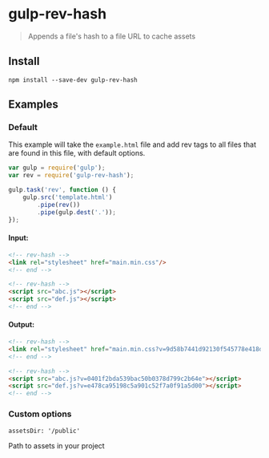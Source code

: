gulp-rev-hash
=============

> Appends a file's hash to a file URL to cache assets

## Install

```
npm install --save-dev gulp-rev-hash
```


## Examples

### Default

This example will take the `example.html` file and add rev tags to all files that are found in this file, with default options.

```js
var gulp = require('gulp');
var rev = require('gulp-rev-hash');

gulp.task('rev', function () {
	gulp.src('template.html')
		.pipe(rev())
		.pipe(gulp.dest('.'));
});
```

#### Input:

```html
<!-- rev-hash -->
<link rel="stylesheet" href="main.min.css"/>
<!-- end -->

<!-- rev-hash -->
<script src="abc.js"></script>
<script src="def.js"></script>
<!-- end -->
```

#### Output:

```html
<!-- rev-hash -->
<link rel="stylesheet" href="main.min.css?v=9d58b7441d92130f545778e418d1317d">
<!-- end -->

<!-- rev-hash -->
<script src="abc.js?v=0401f2bda539bac50b0378d799c2b64e"></script>
<script src="def.js?v=e478ca95198c5a901c52f7a0f91a5d00"></script>
<!-- end -->
```

### Custom options

```
assetsDir: '/public'
```

Path to assets in your project